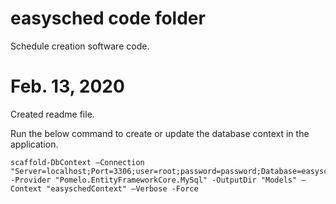 # easysched code folder
Schedule creation software code.

# Feb. 13, 2020
Created readme file.

Run the below command to create or update the database context in the application.
````
scaffold-DbContext –Connection "Server=localhost;Port=3306;user=root;password=password;Database=easysched" -Provider "Pomelo.EntityFrameworkCore.MySql" -OutputDir "Models" –Context "easyschedContext" –Verbose -Force
````
